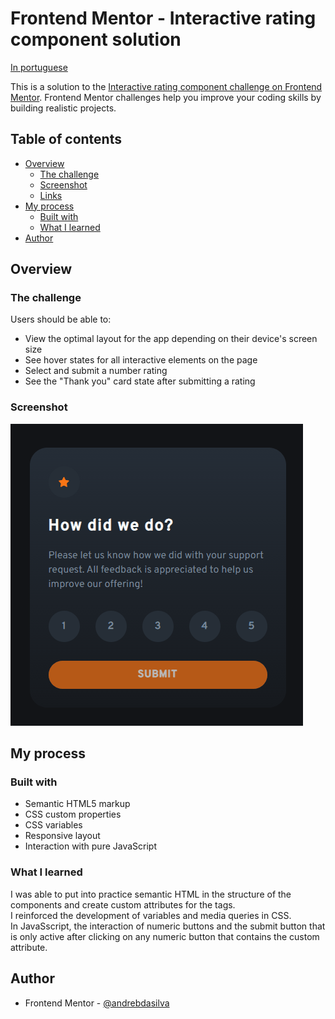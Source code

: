 # Frontend Mentor - Interactive rating component solution
<p align="left">
<a href="./docs/readme_pt-br.md">In portuguese</a>   
</p>

This is a solution to the [Interactive rating component challenge on Frontend Mentor](https://www.frontendmentor.io/challenges/interactive-rating-component-koxpeBUmI). Frontend Mentor challenges help you improve your coding skills by building realistic projects.

## Table of contents

- [Overview](#overview)  
  - [The challenge](#the-challenge)
  - [Screenshot](#screenshot)
  - [Links](#links) 
- [My process](#my-process)   
  - [Built with](#built-with)
  - [What I learned](#what-i-learned)
- [Author](#author)

## Overview

### The challenge

Users should be able to:

- View the optimal layout for the app depending on their device's screen size
- See hover states for all interactive elements on the page
- Select and submit a number rating
- See the "Thank you" card state after submitting a rating

### Screenshot

![](./screenshot/screenshot.gif)

## My process

### Built with

- Semantic HTML5 markup
- CSS custom properties
- CSS variables
- Responsive layout
- Interaction with pure JavaScript

### What I learned

I was able to put into practice semantic HTML in the structure of the components and create custom attributes for the tags.  
I reinforced the development of variables and media queries in CSS.  
In JavaSscript, the interaction of numeric buttons and the submit button that is only active after clicking on any numeric button that contains the custom attribute.  

## Author
- Frontend Mentor - [@andrebdasilva](https://www.frontendmentor.io/profile/andrebdasilva)